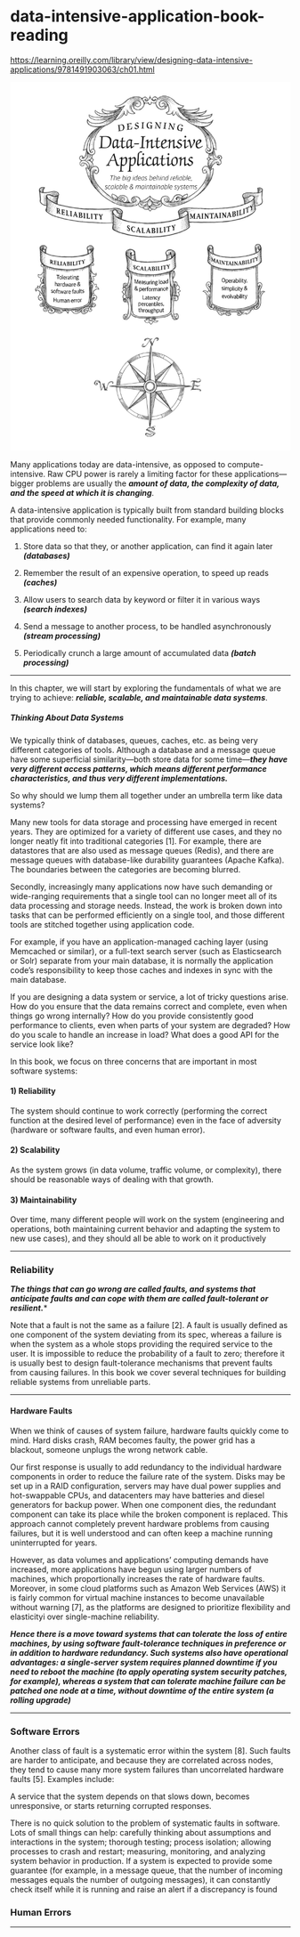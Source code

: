 # data-intensive-application-book-reading

https://learning.oreilly.com/library/view/designing-data-intensive-applications/9781491903063/ch01.html

![ch1 map](img/ch01-map-alt.png)

Many applications today are data-intensive, as opposed to compute-intensive. Raw CPU power is rarely a limiting factor for these applications—bigger problems are usually the ***amount of data, the complexity of data, and the speed at which it is changing***.


A data-intensive application is typically built from standard building blocks that provide commonly needed functionality. For example, many applications need to:

1) Store data so that they, or another application, can find it again later ***(databases)***

2) Remember the result of an expensive operation, to speed up reads ***(caches)***

3) Allow users to search data by keyword or filter it in various ways ***(search indexes)***

4) Send a message to another process, to be handled asynchronously ***(stream processing)***

5) Periodically crunch a large amount of accumulated data ***(batch processing)***

--------------------------------------------------------------------------------------------------------------------

In this chapter, we will start by exploring the fundamentals of what we are trying to achieve: ***reliable, scalable, and maintainable data systems***.


##### Thinking About Data Systems
We typically think of databases, queues, caches, etc. as being very different categories of tools. Although a database and a message queue have some superficial similarity—both store data for some time—***they have very different access patterns, which means different performance characteristics, and thus very different implementations.***


So why should we lump them all together under an umbrella term like data systems?

Many new tools for data storage and processing have emerged in recent years. They are optimized for a variety of different use cases, and they no longer neatly fit into traditional categories [1]. For example, there are datastores that are also used as message queues (Redis), and there are message queues with database-like durability guarantees (Apache Kafka). The boundaries between the categories are becoming blurred.

Secondly, increasingly many applications now have such demanding or wide-ranging requirements that a single tool can no longer meet all of its data processing and storage needs. Instead, the work is broken down into tasks that can be performed efficiently on a single tool, and those different tools are stitched together using application code.

For example, if you have an application-managed caching layer (using Memcached or similar), or a full-text search server (such as Elasticsearch or Solr) separate from your main database, it is normally the application code’s responsibility to keep those caches and indexes in sync with the main database.




If you are designing a data system or service, a lot of tricky questions arise. How do you ensure that the data remains correct and complete, even when things go wrong internally? How do you provide consistently good performance to clients, even when parts of your system are degraded? How do you scale to handle an increase in load? What does a good API for the service look like?



In this book, we focus on three concerns that are important in most software systems:


#### 1) Reliability
The system should continue to work correctly (performing the correct function at the desired level of performance) even in the face of adversity (hardware or software faults, and even human error).


#### 2) Scalability
As the system grows (in data volume, traffic volume, or complexity), there should be reasonable ways of dealing with that growth.

#### 3) Maintainability
Over time, many different people will work on the system (engineering and operations, both maintaining current behavior and adapting the system to new use cases), and they should all be able to work on it productively

-------------------------------------------------------------------------------------------------------------

### Reliability

***The things that can go wrong are called faults, and systems that anticipate faults and can cope with them are called fault-tolerant or resilient.****


Note that a fault is not the same as a failure [2]. A fault is usually defined as one component of the system deviating from its spec, whereas a failure is when the system as a whole stops providing the required service to the user. It is impossible to reduce the probability of a fault to zero; therefore it is usually best to design fault-tolerance mechanisms that prevent faults from causing failures. In this book we cover several techniques for building reliable systems from unreliable parts.

----------------------------------------------------------------------------------------------------------------------

#### Hardware Faults
When we think of causes of system failure, hardware faults quickly come to mind. Hard disks crash, RAM becomes faulty, the power grid has a blackout, someone unplugs the wrong network cable. 

Our first response is usually to add redundancy to the individual hardware components in order to reduce the failure rate of the system. Disks may be set up in a RAID configuration, servers may have dual power supplies and hot-swappable CPUs, and datacenters may have batteries and diesel generators for backup power. When one component dies, the redundant component can take its place while the broken component is replaced. This approach cannot completely prevent hardware problems from causing failures, but it is well understood and can often keep a machine running uninterrupted for years.

However, as data volumes and applications’ computing demands have increased, more applications have begun using larger numbers of machines, which proportionally increases the rate of hardware faults. Moreover, in some cloud platforms such as Amazon Web Services (AWS) it is fairly common for virtual machine instances to become unavailable without warning [7], as the platforms are designed to prioritize flexibility and elasticityi over single-machine reliability.

***Hence there is a move toward systems that can tolerate the loss of entire machines, by using software fault-tolerance techniques in preference or in addition to hardware redundancy. Such systems also have operational advantages: a single-server system requires planned downtime if you need to reboot the machine (to apply operating system security patches, for example), whereas a system that can tolerate machine failure can be patched one node at a time, without downtime of the entire system (a rolling upgrade)***


-------------------------------------------------------------------------------------------------------------------------

### Software Errors

Another class of fault is a systematic error within the system [8]. Such faults are harder to anticipate, and because they are correlated across nodes, they tend to cause many more system failures than uncorrelated hardware faults [5]. Examples include:

A service that the system depends on that slows down, becomes unresponsive, or starts returning corrupted responses.

There is no quick solution to the problem of systematic faults in software. Lots of small things can help: carefully thinking about assumptions and interactions in the system; thorough testing; process isolation; allowing processes to crash and restart; measuring, monitoring, and analyzing system behavior in production. If a system is expected to provide some guarantee (for example, in a message queue, that the number of incoming messages equals the number of outgoing messages), it can constantly check itself while it is running and raise an alert if a discrepancy is found 


### Human Errors
------------------------------------------------------------------------------------------------------------------------


